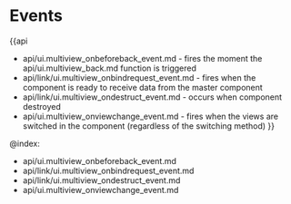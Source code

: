 Events
=======

{{api
- api/ui.multiview_onbeforeback_event.md - fires the moment the api/ui.multiview_back.md function is triggered
- api/link/ui.multiview_onbindrequest_event.md - fires when the component is ready to receive data from the master component
- api/link/ui.multiview_ondestruct_event.md - occurs when component destroyed
- api/ui.multiview_onviewchange_event.md - fires when the views are switched in the component (regardless of the switching method)
}}

@index:
- api/ui.multiview_onbeforeback_event.md
- api/link/ui.multiview_onbindrequest_event.md
- api/link/ui.multiview_ondestruct_event.md
- api/ui.multiview_onviewchange_event.md


